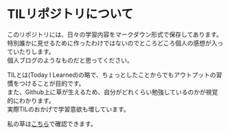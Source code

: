 # TILリポジトリについて

このリポジトリには、日々の学習内容をマークダウン形式で保存してあります。  
特別誰かに見せるために作ったわけではないのでところどころ個人の感想が入っていたりします。  
個人ブログのようなものだと思ってください。  

TILとは(Today I Learned)の略で、ちょっとしたことからでもアウトプットの習慣をつけることが目的です。  
また、Github上に草が生えるため、自分がどれくらい勉強しているのかが視覚的にわかります。  
実際TILのおかげで学習意欲も増しています。  

私の草は[こちら]()で確認できます。
